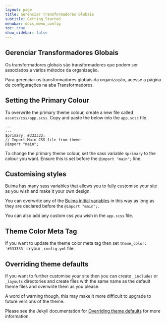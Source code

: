 ```yaml
---
layout: page
title: Gerenciar Transformadores Globais
subtitle: Getting Started
menubar: docs_menu_config
toc: true
show_sidebar: false
---
```


## Gerenciar Transformadores Globais

Os transformadores globais são transformadores que podem ser associados a vários métodos da organização.

Para gerenciar os transformadores globais da organização, acesse a página de configurações na aba Transformadores.

## Setting the Primary Colour

To overwrite the primary theme colour, create a new file called `assets/css/app.scss`. Copy and paste the below into the `app.scss` file.

```
---
---
$primary: #333333;
// Import Main CSS file from theme
@import "main";
```

To change the primary theme colour, set the sass variable `$primary` to the colour you want. Ensure this is set before the `@import "main";` line.

## Customising styles

Bulma has many sass variables that allows you to fully customise your site as you wish and make it your own design.

You can overwrite any of the [Bulma initial variables](http://versions.bulma.io/0.7.0/documentation/overview/variables/) in this way as long as they are declared before the `@import "main";`.

You can also add any custom css you wish in the `app.scss` file.

## Theme Color Meta Tag

If you want to update the theme color meta tag then set `theme_color: '#333333'` in your `_config.yml` file. 

## Overriding theme defaults

If you want to further customise your site then you can create `_includes` or `_layouts` directories and create files with the same name as the default theme files and overwrite them as you please. 

A word of warning though, this may make it more difficult to upgrade to future versions of the theme. 

Please see the Jekyll documentation for [Overriding theme defaults](https://jekyllrb.com/docs/themes/#overriding-theme-defaults) for more information.